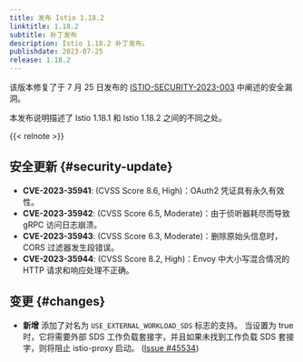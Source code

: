 ```yaml
---
title: 发布 Istio 1.18.2
linktitle: 1.18.2
subtitle: 补丁发布
description: Istio 1.18.2 补丁发布。
publishdate: 2023-07-25
release: 1.18.2
---
```


该版本修复了于 7 月 25 日发布的 [ISTIO-SECURITY-2023-003](/zh/news/security/istio-security-2023-003)
中阐述的安全漏洞。

本发布说明描述了 Istio 1.18.1 和 Istio 1.18.2 之间的不同之处。


{{< relnote >}}

## 安全更新 {#security-update}

- __CVE-2023-35941__:
  (CVSS Score 8.6, High)：OAuth2 凭证具有永久有效性。
- __CVE-2023-35942__:
  (CVSS Score 6.5, Moderate)：由于侦听器耗尽而导致 gRPC 访问日志崩溃。
- __CVE-2023-35943__:
  (CVSS Score 6.3, Moderate)：删除原始头信息时，CORS 过滤器发生段错误。
- __CVE-2023-35944__:
  (CVSS Score 8.2, High)：Envoy 中大小写混合情况的 HTTP 请求和响应处理不正确。

## 变更 {#changes}

- **新增** 添加了对名为 `USE_EXTERNAL_WORKLOAD_SDS` 标志的支持。
  当设置为 true 时，它将需要外部 SDS 工作负载套接字，并且如果未找到工作负载
  SDS 套接字，则将阻止 istio-proxy 启动。
  ([Issue #45534](https://github.com/istio/istio/issues/45534))
